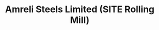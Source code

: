 ---
title: "Amreli Steels Limited (SITE Rolling Mill)"
url: /karachi/amreli-steels-limited-site-rolling-mill/
shop: wholesale
---